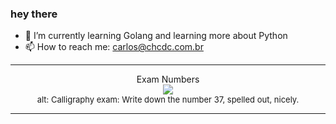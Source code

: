 ### hey there 

- :seedling: I’m currently learning Golang and learning more about Python
- :mailbox: How to reach me: carlos@chcdc.com.br


---


<!-- xkcd -->
<p align="center">Exam Numbers</br><img src=https://imgs.xkcd.com/comics/exam_numbers.png></br><font size =2>alt: Calligraphy exam: Write down the number 37, spelled out, nicely.</br></font></p></table></p> 


<!-- xkcd -->
---
